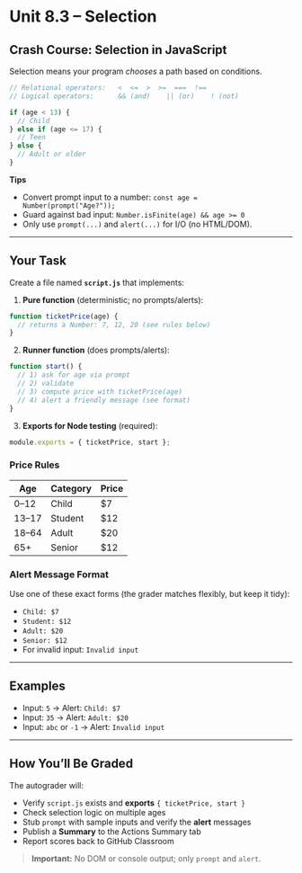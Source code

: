 # Unit 8.3 – Selection

## Crash Course: Selection in JavaScript
Selection means your program *chooses* a path based on conditions.

```js
// Relational operators:   <  <=  >  >=  ===  !==
// Logical operators:      && (and)    || (or)    ! (not)

if (age < 13) {
  // Child
} else if (age <= 17) {
  // Teen
} else {
  // Adult or older
}
```

**Tips**
- Convert prompt input to a number: `const age = Number(prompt("Age?"));`
- Guard against bad input: `Number.isFinite(age) && age >= 0`
- Only use `prompt(...)` and `alert(...)` for I/O (no HTML/DOM).

---

## Your Task
Create a file named **`script.js`** that implements:

1) **Pure function** (deterministic; no prompts/alerts):
```js
function ticketPrice(age) {
  // returns a Number: 7, 12, 20 (see rules below)
}
```

2) **Runner function** (does prompts/alerts):
```js
function start() {
  // 1) ask for age via prompt
  // 2) validate
  // 3) compute price with ticketPrice(age)
  // 4) alert a friendly message (see format)
}
```

3) **Exports for Node testing** (required):
```js
module.exports = { ticketPrice, start };
```

### Price Rules
| Age | Category | Price |
|---|---|---|
| 0–12 | Child | \$7 |
| 13–17 | Student | \$12 |
| 18–64 | Adult | \$20 |
| 65+ | Senior | \$12 |

### Alert Message Format
Use one of these exact forms (the grader matches flexibly, but keep it tidy):
- `Child: $7`
- `Student: $12`
- `Adult: $20`
- `Senior: $12`
- For invalid input: `Invalid input`

---

## Examples
- Input: `5` → Alert: `Child: $7`
- Input: `35` → Alert: `Adult: $20`
- Input: `abc` or `-1` → Alert: `Invalid input`

---

## How You’ll Be Graded
The autograder will:
- Verify `script.js` exists and **exports** `{ ticketPrice, start }`
- Check selection logic on multiple ages
- Stub `prompt` with sample inputs and verify the **alert** messages
- Publish a **Summary** to the Actions Summary tab
- Report scores back to GitHub Classroom

> **Important:** No DOM or console output; only `prompt` and `alert`.
